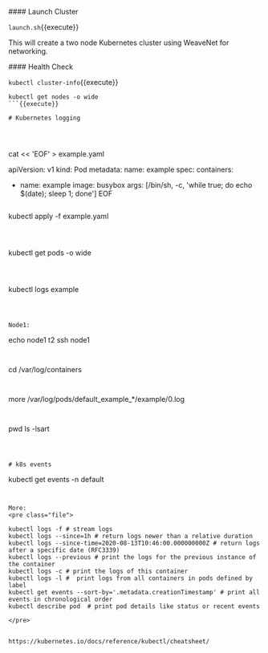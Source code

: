 #### Launch Cluster

`launch.sh`{{execute}}

This will create a two node Kubernetes cluster using WeaveNet for networking.

#### Health Check

`
kubectl cluster-info
`{{execute}}



```
kubectl get nodes -o wide
```{{execute}}

# Kubernetes logging




```
cat << 'EOF' > example.yaml

apiVersion: v1
kind: Pod
metadata:
  name: example
spec:
  containers:
  - name: example
    image: busybox
    args: [/bin/sh, -c, 'while true; do echo $(date); sleep 1; done']
EOF

```{{execute}}

```
kubectl apply -f example.yaml
```{{execute}}



```
kubectl get pods -o wide
```{{execute}}



```
kubectl logs example
```{{execute}}



Node1:

```
echo node1 t2
ssh node1
```{{execute T2}}


```
cd /var/log/containers
```{{execute T2}}


```
more /var/log/pods/default_example_*/example/0.log
```{{execute T2}}


```
pwd
ls -lsart
```{{execute T2}}



# k8s events

```
kubectl get events -n default
```{{execute}}


More:
<pre class="file">

kubectl logs -f # stream logs
kubectl logs --since=1h # return logs newer than a relative duration
kubectl logs --since-time=2020-08-13T10:46:00.000000000Z # return logs after a specific date (RFC3339)
kubectl logs --previous # print the logs for the previous instance of the container
kubectl logs -c # print the logs of this container
kubectl logs -l #  print logs from all containers in pods defined by label
kubectl get events --sort-by='.metadata.creationTimestamp' # print all events in chronological order
kubectl describe pod  # print pod details like status or recent events

</pre>


https://kubernetes.io/docs/reference/kubectl/cheatsheet/

